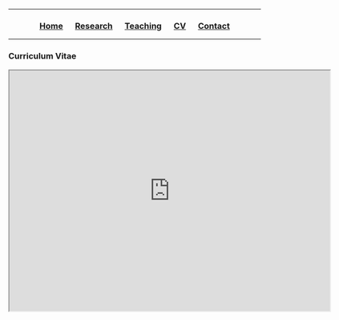 <hr>
  <h3> 
      <p align="center"> 
          <a href="https://ccbautista.github.io/">Home</a> &emsp;
          <a href="https://ccbautista.github.io/research">Research</a> &emsp; 
          <a href="https://ccbautista.github.io/teaching">Teaching</a> &emsp;
          <a href="https://ccbautista.github.io/CV">CV</a> &emsp;
          <a href="https://ccbautista.github.io/contact">Contact</a> 
      </p>
  </h3>
<hr>
   
<h3> 
    Curriculum Vitae
</h3>

<p align="center">
<iframe src="https://drive.google.com/file/d/1cnJzGbdl31MwHGmGXWhffd2CSVfoEtfq/preview" width="640" height="480" allow="autoplay"></iframe>
</p>
